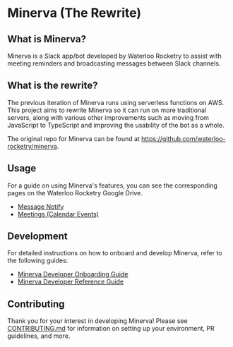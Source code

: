 # Minerva (The Rewrite)

## What is Minerva?

Minerva is a Slack app/bot developed by Waterloo Rocketry to assist with meeting reminders and broadcasting messages
between Slack channels.

## What is the rewrite?

The previous iteration of Minerva runs using serverless functions on AWS. This project aims to rewrite Minerva so it can run on more traditional servers, along with various other improvements such as moving from JavaScript to TypeScript and improving the usability of the bot as a whole.

The original repo for Minerva can be found at https://github.com/waterloo-rocketry/minerva.

## Usage

For a guide on using Minerva's features, you can see the corresponding pages on the Waterloo Rocketry Google Drive.
-   [Message Notify](https://docs.google.com/document/d/1otYHtmFHzkN8g7089EGQpxi9-7C_iKFhDt2L2tuwxHs/edit#heading=h.8w6auka00s3p)
-   [Meetings (Calendar Events)](https://docs.google.com/document/d/1KbeJtU06Uosjpd3XlvEGtElOx5lAZz9vDe8yzHyFhvU/edit#heading=h.g3pdvke98aqf)

## Development

For detailed instructions on how to onboard and develop Minerva, refer to the following guides:
- [Minerva Developer Onboarding Guide](https://docs.google.com/document/d/1Ln9ldKIFPOmMxLfW3iFzAfW-HCECqbwqHC7oJxRYEqo/edit#heading=h.140h72nwd7xz)
- [Minerva Developer Reference Guide](https://docs.google.com/document/d/1vz9b3J8ghjsyqJtUuTTT1KHH7F9GhhCrGC5Nmy-X3rQ/edit#heading=h.groaoi1xvvzs)

## Contributing

Thank you for your interest in developing Minerva! Please see
[CONTRIBUTING.md](https://github.com/waterloo-rocketry/minerva-rewrite/blob/main/CONTRIBUTING.md) for information on
setting up your environment, PR guidelines, and more.
